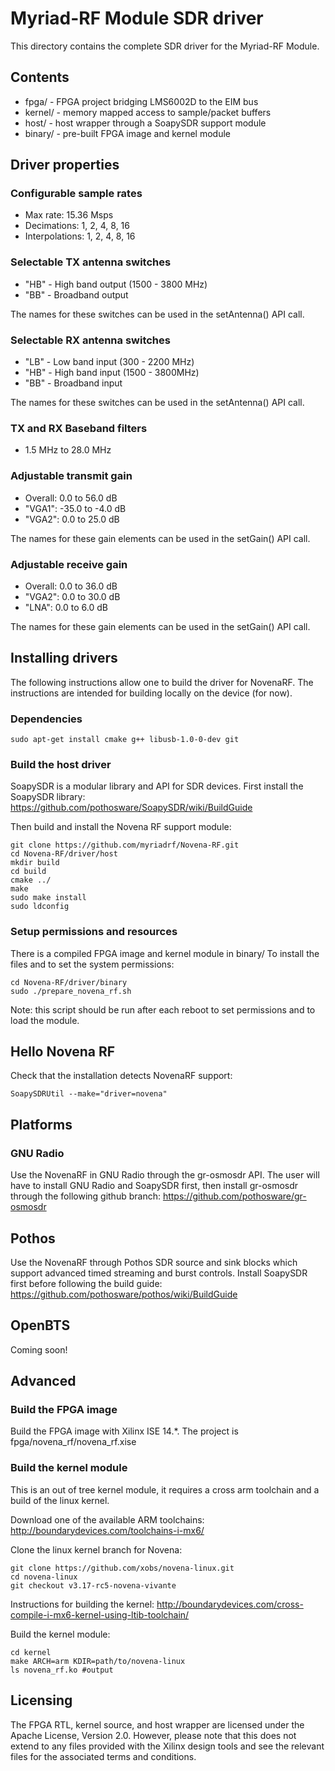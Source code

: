 # Myriad-RF Module SDR driver

This directory contains the complete SDR driver for the Myriad-RF Module.

## Contents

* fpga/ - FPGA project bridging LMS6002D to the EIM bus
* kernel/ - memory mapped access to sample/packet buffers
* host/ - host wrapper through a SoapySDR support module
* binary/ - pre-built FPGA image and kernel module

## Driver properties

### Configurable sample rates

* Max rate: 15.36 Msps
* Decimations: 1, 2, 4, 8, 16
* Interpolations: 1, 2, 4, 8, 16

### Selectable TX antenna switches

* "HB" - High band output (1500 - 3800 MHz)
* "BB" - Broadband output

The names for these switches can be used in the setAntenna() API call.

### Selectable RX antenna switches

* "LB" - Low band input (300 - 2200 MHz)
* "HB" - High band input (1500 - 3800MHz)
* "BB" - Broadband input

The names for these switches can be used in the setAntenna() API call.

### TX and RX Baseband filters

* 1.5 MHz to 28.0 MHz

### Adjustable transmit gain

* Overall: 0.0 to 56.0  dB
* "VGA1": -35.0 to -4.0 dB
* "VGA2": 0.0 to 25.0 dB

The names for these gain elements can be used in the setGain() API call.

### Adjustable receive gain

* Overall: 0.0  to 36.0  dB
* "VGA2": 0.0  to 30.0  dB
* "LNA": 0.0  to 6.0  dB

The names for these gain elements can be used in the setGain() API call.

## Installing drivers

The following instructions allow one to build the driver for NovenaRF.
The instructions are intended for building locally on the device (for now).

### Dependencies

```
sudo apt-get install cmake g++ libusb-1.0-0-dev git
```

### Build the host driver

SoapySDR is a modular library and API for SDR devices.
First install the SoapySDR library:
https://github.com/pothosware/SoapySDR/wiki/BuildGuide

Then build and install the Novena RF support module:

```
git clone https://github.com/myriadrf/Novena-RF.git
cd Novena-RF/driver/host
mkdir build
cd build
cmake ../
make
sudo make install
sudo ldconfig
```

### Setup permissions and resources

There is a compiled FPGA image and kernel module in binary/
To install the files and to set the system permissions:

```
cd Novena-RF/driver/binary
sudo ./prepare_novena_rf.sh
```

Note: this script should be run after each reboot to set permissions and to load the module.

## Hello Novena RF

Check that the installation detects NovenaRF support:

```
SoapySDRUtil --make="driver=novena"
```

## Platforms

### GNU Radio

Use the NovenaRF in GNU Radio through the gr-osmosdr API.
The user will have to install GNU Radio and SoapySDR first,
then install gr-osmosdr through the following github branch:
https://github.com/pothosware/gr-osmosdr

## Pothos

Use the NovenaRF through Pothos SDR source and sink blocks
which support advanced timed streaming and burst controls.
Install SoapySDR first before following the build guide:
https://github.com/pothosware/pothos/wiki/BuildGuide

## OpenBTS

Coming soon!

## Advanced

### Build the FPGA image

Build the FPGA image with Xilinx ISE 14.*.
The project is fpga/novena_rf/novena_rf.xise

### Build the kernel module

This is an out of tree kernel module, it requires a cross arm toolchain
and a build of the linux kernel.

Download one of the available ARM toolchains:
http://boundarydevices.com/toolchains-i-mx6/

Clone the linux kernel branch for Novena:

```
git clone https://github.com/xobs/novena-linux.git
cd novena-linux
git checkout v3.17-rc5-novena-vivante
```

Instructions for building the kernel:
http://boundarydevices.com/cross-compile-i-mx6-kernel-using-ltib-toolchain/

Build the kernel module:

```
cd kernel
make ARCH=arm KDIR=path/to/novena-linux
ls novena_rf.ko #output
```

## Licensing

The FPGA RTL, kernel source, and host wrapper are licensed under the Apache License, Version 2.0.
However, please note that this does not extend to any files provided with the Xilinx design tools and see the relevant files for the associated terms and conditions.
